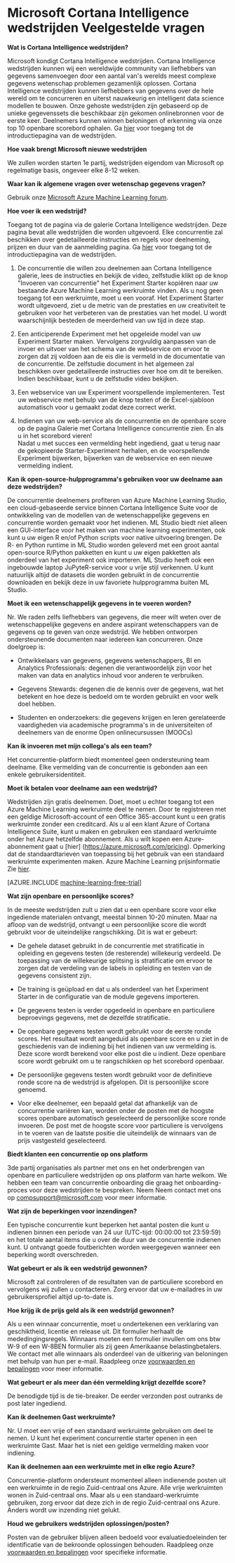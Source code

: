 <properties
    pageTitle="Cortana Intelligence wedstrijden Veelgestelde vragen | Microsoft Azure"
    description="Veelgestelde vragen over Microsoft Cortana Intelligence wedstrijden."
    services="machine-learning"
    documentationCenter=""
    authors="hning86"
    manager="jhubbard"
    editor="cgronlun"/>

<tags
    ms.service="machine-learning"
    ms.workload="data-services"
    ms.tgt_pltfrm="na"
    ms.devlang="na"
    ms.topic="article"
    ms.date="09/06/2016"
    ms.author="haining;chlovel;garye"/>

# <a name="microsoft-cortana-intelligence-competitions-faq"></a>Microsoft Cortana Intelligence wedstrijden Veelgestelde vragen

**Wat is Cortana Intelligence wedstrijden?**

Microsoft kondigt Cortana Intelligence wedstrijden. Cortana Intelligence wedstrijden kunnen wij een wereldwijde community van liefhebbers van gegevens samenvoegen door een aantal van's werelds meest complexe gegevens wetenschap problemen gezamenlijk oplossen. Cortana Intelligence wedstrijden kunnen liefhebbers van gegevens over de hele wereld om te concurreren en uiterst nauwkeurig en intelligent data science modellen te bouwen. Onze gehoste wedstrijden zijn gebaseerd op de unieke gegevenssets die beschikbaar zijn gekomen onlinebronnen voor de eerste keer. Deelnemers kunnen winnen beloningen of erkenning via onze top 10 openbare scorebord ophalen. Ga [hier](http://aka.ms/CIComp) voor toegang tot de introductiepagina van de wedstrijden.

**Hoe vaak brengt Microsoft nieuwe wedstrijden**

We zullen worden starten 1e partij, wedstrijden eigendom van Microsoft op regelmatige basis, ongeveer elke 8-12 weken. 

**Waar kan ik algemene vragen over wetenschap gegevens vragen?**

Gebruik onze [Microsoft Azure Machine Learning forum](https://social.msdn.microsoft.com/forums/azure/home?forum=MachineLearning).

**Hoe voer ik een wedstrijd?**

Toegang tot de pagina via de galerie Cortana Intelligence wedstrijden. Deze pagina bevat alle wedstrijden die worden uitgevoerd. Elke concurrentie zal beschikken over gedetailleerde instructies en regels voor deelneming, prijzen en duur van de aanmelding pagina. Ga [hier](http://aka.ms/CIComp) voor toegang tot de introductiepagina van de wedstrijden.  

1. De concurrentie die willen zou deelnemen aan Cortana Intelligence galerie, lees de instructies en bekijk de video, zelfstudie klikt op de knop "Invoeren van concurrentie" het Experiment Starter kopiëren naar uw bestaande Azure Machine Learning werkruimte vinden. Als u nog geen toegang tot een werkruimte, moet u een vooraf. Het Experiment Starter wordt uitgevoerd, ziet u de metric van de prestaties en uw creativiteit te gebruiken voor het verbeteren van de prestaties van het model. U wordt waarschijnlijk besteden de meerderheid van uw tijd in deze stap.   

2. Een anticiperende Experiment met het opgeleide model van uw Experiment Starter maken. Vervolgens zorgvuldig aanpassen van de invoer en uitvoer van het schema van de webservice om ervoor te zorgen dat zij voldoen aan de eis die is vermeld in de documentatie van de concurrentie. De zelfstudie document in het algemeen zal beschikken over gedetailleerde instructies over hoe om dit te bereiken. Indien beschikbaar, kunt u de zelfstudie video bekijken.   

3. Een webservice van uw Experiment voorspellende implementeren. Test uw webservice met behulp van de knop testen of de Excel-sjabloon automatisch voor u gemaakt zodat deze correct werkt.   

4. Indienen van uw web-service als de concurrentie en de openbare score op de pagina Galerie met Cortana Intelligence concurrentie zien. En als u in het scorebord vieren!  
Nadat u met succes een vermelding hebt ingediend, gaat u terug naar de gekopieerde Starter-Experiment herhalen, en de voorspellende Experiment bijwerken, bijwerken van de webservice en een nieuwe vermelding indient.   

**Kan ik open-source-hulpprogramma's gebruiken voor uw deelname aan deze wedstrijden?**

De concurrentie deelnemers profiteren van Azure Machine Learning Studio, een cloud-gebaseerde service binnen Cortana Intelligence Suite voor de ontwikkeling van de modellen van de wetenschappelijke gegevens en concurrentie worden gemaakt voor het indienen. ML Studio biedt niet alleen een GUI-interface voor het maken van machine learning experimenten, ook kunt u uw eigen R en/of Python scripts voor native uitvoering brengen. De R- en Python runtime in ML Studio worden geleverd met een groot aantal open-source R/Python pakketten en kunt u uw eigen pakketten als onderdeel van het experiment ook importeren. ML Studio heeft ook een ingebouwde laptop JuPyteR-service voor u vrije stijl verkennen. U kunt natuurlijk altijd de datasets die worden gebruikt in de concurrentie downloaden en bekijk deze in uw favoriete hulpprogramma buiten ML Studio. 

**Moet ik een wetenschappelijk gegevens in te voeren worden?**

Nr. We raden zelfs liefhebbers van gegevens, die meer wilt weten over de wetenschappelijke gegevens en andere aspirant wetenschappers van de gegevens op te geven van onze wedstrijd. We hebben ontworpen ondersteunende documenten naar iedereen kan concurreren. Onze doelgroep is:

* Ontwikkelaars van gegevens, gegevens wetenschappers, BI en Analytics Professionals: degenen die verantwoordelijk zijn voor het maken van data en analytics inhoud voor anderen te verbruiken.

* Gegevens Stewards: degenen die de kennis over de gegevens, wat het betekent en hoe deze is bedoeld om te worden gebruikt en voor welk doel hebben.

* Studenten en onderzoekers: die gegevens krijgen en leren gerelateerde vaardigheden via academische programma's in de universiteiten of deelnemers van de enorme Open onlinecursussen (MOOCs)


**Kan ik invoeren met mijn collega's als een team?**

Het concurrentie-platform biedt momenteel geen ondersteuning team deelname. Elke vermelding van de concurrentie is gebonden aan een enkele gebruikersidentiteit. 

**Moet ik betalen voor deelname aan een wedstrijd?**

Wedstrijden zijn gratis deelnemen. Doet, moet u echter toegang tot een Azure Machine Learning werkruimte deel te nemen. Door te registreren met een geldige Microsoft-account of een Office 365-account kunt u een gratis werkruimte zonder een creditcard. Als u al een klant Azure of Cortana Intelligence Suite, kunt u maken en gebruiken een standaard werkruimte onder het Azure hetzelfde abonnement. Als u wilt kopen een Azure-abonnement gaat u [hier] (https://azure.microsoft.com/pricing). Opmerking dat de standaardtarieven van toepassing bij het gebruik van een standaard werkruimte experimenten maken. Azure Machine Learning prijsinformatie Zie [hier](https://azure.microsoft.com/pricing/details/machine-learning/). 

[AZURE.INCLUDE [machine-learning-free-trial](../../includes/machine-learning-free-trial.md)]

**Wat zijn openbare en persoonlijke scores?**

In de meeste wedstrijden zult u zien dat u een openbare score voor elke ingediende materialen ontvangt, meestal binnen 10-20 minuten. Maar na afloop van de wedstrijd, ontvangt u een persoonlijke score die wordt gebruikt voor de uiteindelijke rangschikking. Dit is wat er gebeurt:

* De gehele dataset gebruikt in de concurrentie met stratificatie in opleiding en gegevens testen (de resterende) willekeurig verdeeld. De toepassing van de willekeurige splitsing is stratificatie om ervoor te zorgen dat de verdeling van de labels in opleiding en testen van de gegevens consistent zijn.
 
* De training is geüpload en dat u als onderdeel van het Experiment Starter in de configuratie van de module gegevens importeren.

* De gegevens testen is verder opgedeeld in openbare en particuliere beproevings gegevens, met de dezelfde stratificatie.

* De openbare gegevens testen wordt gebruikt voor de eerste ronde scores. Het resultaat wordt aangeduid als openbare score en u ziet in de geschiedenis van de indiening bij het indienen van uw vermelding is. Deze score wordt berekend voor elke post die u indient. Deze openbare score wordt gebruikt om u te rangschikken op het scorebord openbaar.

* De persoonlijke gegevens testen wordt gebruikt voor de definitieve ronde score na de wedstrijd is afgelopen. Dit is persoonlijke score genoemd. 

* Voor elke deelnemer, een bepaald getal dat afhankelijk van de concurrentie variëren kan, worden onder de posten met de hoogste scores openbare automatisch geselecteerd de persoonlijke score ronde invoeren. De post met de hoogste score voor particuliere is vervolgens in te voeren van de laatste positie die uiteindelijk de winnaars van de prijs vastgesteld geselecteerd.  

**Biedt klanten een concurrentie op ons platform**

3de partij organisaties als partner met ons en het onderbrengen van openbare en particuliere wedstrijden op ons platform van harte welkom. We hebben een team van concurrentie onboarding die graag het onboarding-proces voor deze wedstrijden te bespreken.  Neem Neem contact met ons op [compsupport@microsoft.com](mailto:compsupport@microsoft.com) voor meer informatie. 

**Wat zijn de beperkingen voor inzendingen?**

Een typische concurrentie kunt beperken het aantal posten die kunt u indienen binnen een periode van 24 uur (UTC-tijd: 00:00:00 tot 23:59:59) en het totale aantal items die u over de duur van de concurrentie indienen kunt. U ontvangt goede foutberichten worden weergegeven wanneer een beperking wordt overschreden. 

**Wat gebeurt er als ik een wedstrijd gewonnen?**

Microsoft zal controleren of de resultaten van de particuliere scorebord en vervolgens wij zullen u contacteren. Zorg ervoor dat uw e-mailadres in uw gebruikersprofiel altijd up-to-date is.

**Hoe krijg ik de prijs geld als ik een wedstrijd gewonnen?**

Als u een winnaar concurrentie, moet u ondertekenen een verklaring van geschiktheid, licentie en release uit. Dit formulier herhaalt de mededingingsregels. Winnaars moeten een formulier invullen om ons btw W-9 of een W-8BEN formulier als zij geen Amerikaanse belastingbetalers. We contact met alle winnaars als onderdeel van de uitkering van beloningen met behulp van hun per e-mail. Raadpleeg onze [voorwaarden en bepalingen](http://aka.ms/comptermsandconditions) voor meer informatie.

**Wat gebeurt er als meer dan één vermelding krijgt dezelfde score?**

De benodigde tijd is de tie-breaker. De eerder verzonden post outranks de post later ingediend.

**Kan ik deelnemen Gast werkruimte?**

Nr. U moet een vrije of een standaard werkruimte gebruiken om deel te nemen. U kunt het experiment concurrentie starter openen in een werkruimte Gast. Maar het is niet een geldige vermelding maken voor indiening. 

**Kan ik deelnemen aan een werkruimte met in elke regio Azure?**

Concurrentie-platform ondersteunt momenteel alleen indienende posten uit een werkruimte in de regio Zuid-centraal ons Azure. Alle vrije werkruimten wonen in Zuid-centraal ons. Maar als u een standaard-werkruimte gebruiken, zorg ervoor dat deze zich in de regio Zuid-centraal ons Azure. Anders wordt uw inzending niet gelukt. 

**Houd we gebruikers wedstrijden oplossingen/posten?**

Posten van de gebruiker blijven alleen bedoeld voor evaluatiedoeleinden ter identificatie van de bekroonde oplossingen behouden. Raadpleeg onze [voorwaarden en bepalingen](http://aka.ms/comptermsandconditions) voor specifieke informatie.
